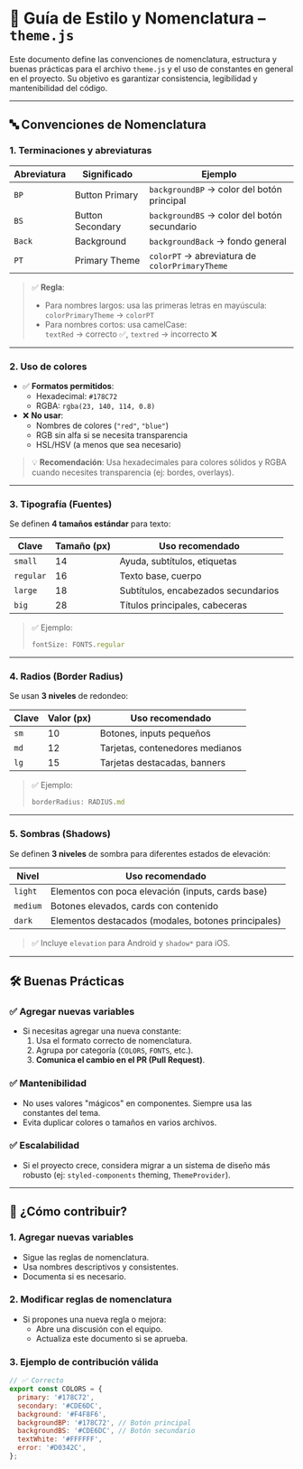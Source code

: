 # 🎨 Guía de Estilo y Nomenclatura – `theme.js`

Este documento define las convenciones de nomenclatura, estructura y buenas prácticas para el archivo `theme.js` y el uso de constantes en general en el proyecto. Su objetivo es garantizar consistencia, legibilidad y mantenibilidad del código.

---

## 🔤 Convenciones de Nomenclatura

### 1. **Terminaciones y abreviaturas**

| Abreviatura | Significado | Ejemplo |
|------------|------------|--------|
| `BP` | Button Primary | `backgroundBP` → color del botón principal |
| `BS` | Button Secondary | `backgroundBS` → color del botón secundario |
| `Back` | Background | `backgroundBack` → fondo general |
| `PT` | Primary Theme | `colorPT` → abreviatura de `colorPrimaryTheme` |

> ✅ **Regla**:  
> - Para nombres largos: usa las primeras letras en mayúscula:  
>   `colorPrimaryTheme` → `colorPT`  
> - Para nombres cortos: usa camelCase:  
>   `textRed` → correcto ✅, `textred` → incorrecto ❌

---

### 2. **Uso de colores**

- ✅ **Formatos permitidos**:
  - Hexadecimal: `#178C72`
  - RGBA: `rgba(23, 140, 114, 0.8)`
- ❌ **No usar**:
  - Nombres de colores (`"red"`, `"blue"`)
  - RGB sin alfa si se necesita transparencia
  - HSL/HSV (a menos que sea necesario)

> 💡 **Recomendación**: Usa hexadecimales para colores sólidos y RGBA cuando necesites transparencia (ej: bordes, overlays).

---

### 3. **Tipografía (Fuentes)**

Se definen **4 tamaños estándar** para texto:

| Clave | Tamaño (px) | Uso recomendado |
|------|-------------|------------------|
| `small` | 14 | Ayuda, subtítulos, etiquetas |
| `regular` | 16 | Texto base, cuerpo |
| `large` | 18 | Subtítulos, encabezados secundarios |
| `big` | 28 | Títulos principales, cabeceras |

> ✅ Ejemplo:  
> ```js
> fontSize: FONTS.regular
> ```

---

### 4. **Radios (Border Radius)**

Se usan **3 niveles** de redondeo:

| Clave | Valor (px) | Uso recomendado |
|------|------------|------------------|
| `sm` | 10 | Botones, inputs pequeños |
| `md` | 12 | Tarjetas, contenedores medianos |
| `lg` | 15 | Tarjetas destacadas, banners |

> ✅ Ejemplo:  
> ```js
> borderRadius: RADIUS.md
> ```

---

### 5. **Sombras (Shadows)**

Se definen **3 niveles** de sombra para diferentes estados de elevación:

| Nivel | Uso recomendado |
|------|------------------|
| `light` | Elementos con poca elevación (inputs, cards base) |
| `medium` | Botones elevados, cards con contenido |
| `dark` | Elementos destacados (modales, botones principales) |

> ✅ Incluye `elevation` para Android y `shadow*` para iOS.

---

## 🛠️ Buenas Prácticas

### ✅ Agregar nuevas variables
- Si necesitas agregar una nueva constante:
  1. Usa el formato correcto de nomenclatura.
  2. Agrupa por categoría (`COLORS`, `FONTS`, etc.).
  3. **Comunica el cambio en el PR (Pull Request)**.

### ✅ Mantenibilidad
- No uses valores "mágicos" en componentes. Siempre usa las constantes del tema.
- Evita duplicar colores o tamaños en varios archivos.

### ✅ Escalabilidad
- Si el proyecto crece, considera migrar a un sistema de diseño más robusto (ej: `styled-components` theming, `ThemeProvider`).

---

## 📣 ¿Cómo contribuir?

### 1. **Agregar nuevas variables**
- Sigue las reglas de nomenclatura.
- Usa nombres descriptivos y consistentes.
- Documenta si es necesario.

### 2. **Modificar reglas de nomenclatura**
- Si propones una nueva regla o mejora:
  - Abre una discusión con el equipo.
  - Actualiza este documento si se aprueba.

### 3. **Ejemplo de contribución válida**
```js
// ✅ Correcto
export const COLORS = {
  primary: '#178C72',
  secondary: '#CDE6DC',
  background: '#F4F8F6',
  backgroundBP: '#178C72', // Botón principal
  backgroundBS: '#CDE6DC', // Botón secundario
  textWhite: '#FFFFFF',
  error: '#D0342C',
};